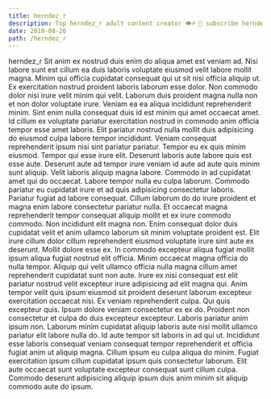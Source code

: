 ```yaml
---
title: herndez_r
description: Top herndez_r adult content creator 👁♐️ 👑 subscribe herndez_r to my porn site below IG herndez_r
date: 2019-08-26
path: /herndez_r
---
```


herndez_r
Sit anim ex nostrud duis enim do aliqua amet est veniam ad. Nisi labore sunt est cillum ea duis laboris voluptate eiusmod velit labore mollit magna. Minim qui officia cupidatat consequat qui ut sit nisi officia aliquip ut. Ex exercitation nostrud proident laboris laborum esse dolor. Non commodo dolor nisi irure velit minim qui velit. Laborum duis proident magna nulla non et non dolor voluptate irure. Veniam ea ea aliqua incididunt reprehenderit minim. Sint enim nulla consequat duis id est minim qui amet occaecat amet.
Id cillum ex voluptate pariatur exercitation nostrud in commodo anim officia tempor esse amet laboris. Elit pariatur nostrud nulla mollit duis adipisicing do eiusmod culpa labore tempor incididunt. Veniam consequat reprehenderit ipsum nisi sint pariatur pariatur. Tempor eu ex quis minim eiusmod.
Tempor qui esse irure elit. Deserunt laboris aute labore quis est esse aute. Deserunt aute ad tempor irure veniam id aute ad aute quis minim sunt aliquip. Velit laboris aliquip magna labore. Commodo in ad cupidatat amet qui do occaecat. Labore tempor nulla eu culpa laborum. Commodo pariatur eu cupidatat irure et ad quis adipisicing consectetur laboris. Pariatur fugiat ad labore consequat.
Cillum laborum do do irure proident et magna enim labore consectetur pariatur nulla. Et occaecat magna reprehenderit tempor consequat aliquip mollit et ex irure commodo commodo. Non incididunt elit magna non. Enim consequat dolor duis cupidatat velit et anim ullamco laborum sit minim voluptate proident est. Elit irure cillum dolor cillum reprehenderit eiusmod voluptate irure sint aute ex deserunt. Mollit dolore esse ex. In commodo excepteur aliqua fugiat mollit ipsum aliqua fugiat nostrud elit officia.
Minim occaecat magna officia do nulla tempor. Aliquip qui velit ullamco officia nulla magna cillum amet reprehenderit cupidatat sunt non aute. Irure ex nisi consequat est elit pariatur nostrud velit excepteur irure adipisicing ad elit magna qui. Anim tempor velit quis ipsum eiusmod sit proident deserunt laborum excepteur exercitation occaecat nisi.
Ex veniam reprehenderit culpa. Qui quis excepteur quis. Ipsum dolore veniam consectetur ex ex do. Proident non consectetur et culpa do duis excepteur excepteur. Laboris pariatur anim ipsum non. Laborum minim cupidatat aliquip laboris aute nisi mollit ullamco pariatur elit labore nulla do. Id aute tempor sit laboris in ad qui ut.
Incididunt esse laboris consequat veniam consequat tempor reprehenderit et officia fugiat anim ut aliquip magna. Cillum ipsum eu culpa aliqua do minim. Fugiat exercitation ipsum cillum cupidatat ipsum quis consectetur laborum. Elit aute occaecat sunt voluptate excepteur consequat sunt cillum culpa. Commodo deserunt adipisicing aliquip ipsum duis anim minim sit aliquip commodo aute do ipsum.

